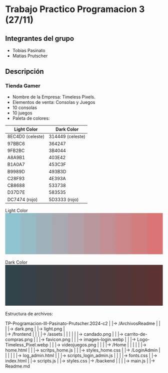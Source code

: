 # Trabajo Practico Programacion 3 (27/11)

## Integrantes del grupo

- Tobias Pasinato
- Matias Prutscher

## Descripción

### Tienda Gamer

- Nombre de la Empresa: Timeless Pixels.
- Elementos de venta: Consolas y Juegos
- 10 consolas
- 10 juegos
- Paleta de colores:

| Light Color | Dark Color |
|-------------|------------|
| 8EC4D0 (celeste)    | 314449 (celeste)     |
| 97BBC6      | 364247     |
| 9FB2BC      | 3B4044     |
| A8A9B1      | 403E42     |
| B1A0A7      | 453C3F     |
| B9989D      | 493B3D     |
| C28F93      | 4E393A     |
| CB8688      | 533738     |
| D37D7E      | 583535     |
| DC7474 (rojo)    | 5D3333 (rojo)     |

Light Color
![Tinkercad](./ArchivosReadme/light.png)

Dark Color
![Tinkercad](./ArchivosReadme/dark.png)

Estructura de archivos:

TP-Programacion-III-Pasinato-Prutscher.2024-c2
|
|-> /ArchivosReadme
|	|
|	|-> dark.png
|	|-> light.png
|	
|-> /frontend
|	|
|	|-> /assets
|	|	|
|	|	|-> candado.png
|	|	|-> carrito-de-compras.png
|	|	|-> favicon.png
|	|	|-> imagen-login.webp
|	|	|-> Logo-Timeless_Pixel.webp
|	|	|-> videojuegos.png
|	|
|	|-> /Home
|	|	|
|	|	|-> home.html
|	|	|-> scritps_home.js
|	|	|-> styles_home.css
|	|-> /LoginAdmin
|	|	|
|	|	|-> log_admin.html
|	|	|-> scripts_login_admin.js
|	|
|	|-> fonts.css
|	|-> index.html
|	|-> scripts.js
|	|-> styles.css
|-> /backend
|	|
|	|-> main.js
|
|-> Readme.md
